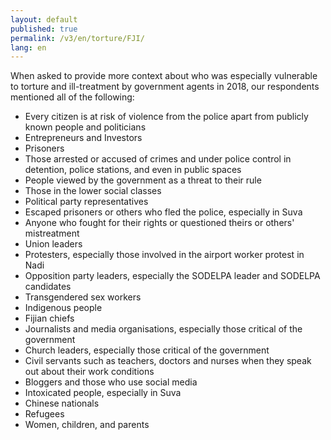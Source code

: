 ```yaml
---
layout: default
published: true
permalink: /v3/en/torture/FJI/
lang: en
---
```


When asked to provide more context about who was especially vulnerable to torture and ill-treatment by government agents in 2018, our respondents mentioned all of the following:
-	Every citizen is at risk of violence from the police apart from publicly known people and politicians
-	Entrepreneurs and Investors
-	Prisoners
-	Those arrested or accused of crimes and under police control in detention, police stations, and even in public spaces
-	People viewed by the government as a threat to their rule
-	Those in the lower social classes
-	Political party representatives
-	Escaped prisoners or others who fled the police, especially in Suva
-	Anyone who fought for their rights or questioned theirs or others' mistreatment
-	Union leaders
-	Protesters, especially those involved in the airport worker protest in Nadi
-	Opposition party leaders, especially the SODELPA leader and SODELPA candidates
-	Transgendered sex workers
-	Indigenous people
-	Fijian chiefs
-	Journalists and media organisations, especially those critical of the government
-	Church leaders, especially those critical of the government
-	Civil servants such as teachers, doctors and nurses when they speak out about their work conditions
-	Bloggers and those who use social media
-	Intoxicated people, especially in Suva
-	Chinese nationals
-	Refugees
-	Women, children, and parents


